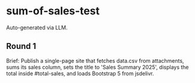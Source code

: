 # sum-of-sales-test

Auto-generated via LLM.

## Round 1

Brief:
Publish a single-page site that fetches data.csv from attachments, sums its sales column, sets the title to 'Sales Summary 2025', displays the total inside #total-sales, and loads Bootstrap 5 from jsdelivr.